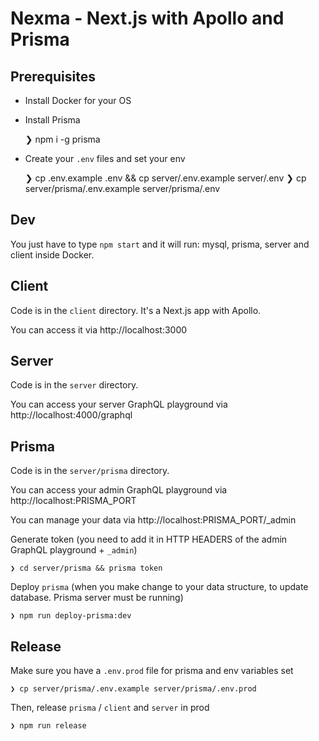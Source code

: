 # Nexma - Next.js with Apollo and Prisma

## Prerequisites
  - Install Docker for your OS
  - Install Prisma

    ❯ npm i -g prisma

  - Create your `.env` files and set your env

    ❯ cp .env.example .env && cp server/.env.example server/.env
    ❯ cp server/prisma/.env.example server/prisma/.env

## Dev
You just have to type `npm start` and it will run: mysql, prisma, server and client inside Docker.

## Client
Code is in the `client` directory.
It's a Next.js app with Apollo.

You can access it via http://localhost:3000

## Server
Code is in the `server` directory.

You can access your server GraphQL playground via http://localhost:4000/graphql

## Prisma
Code is in the `server/prisma` directory.

You can access your admin GraphQL playground via http://localhost:PRISMA_PORT

You can manage your data via http://localhost:PRISMA_PORT/_admin

Generate token (you need to add it in HTTP HEADERS of the admin GraphQL playground + `_admin`)

    ❯ cd server/prisma && prisma token

Deploy `prisma` (when you make change to your data structure, to update database. Prisma server must be running)

    ❯ npm run deploy-prisma:dev

## Release
Make sure you have a `.env.prod` file for prisma and env variables set

    ❯ cp server/prisma/.env.example server/prisma/.env.prod

Then, release `prisma` / `client` and `server` in prod

    ❯ npm run release
